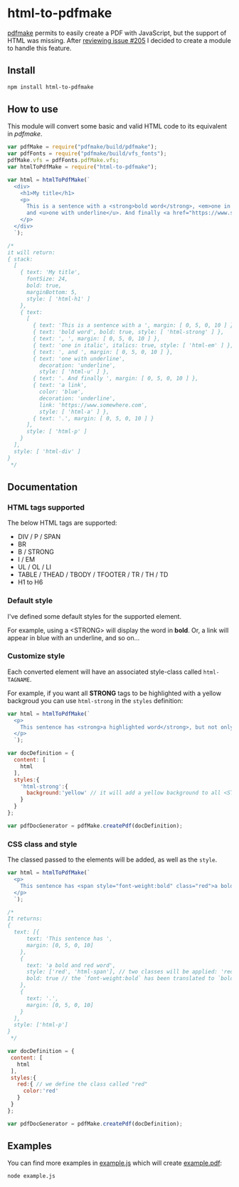 # html-to-pdfmake

[pdfmake](https://pdfmake.github.io/docs/) permits to easily create a PDF with JavaScript, but the support of HTML was missing. After [reviewing issue #205](https://github.com/bpampuch/pdfmake/issues/205) I decided to create a module to handle this feature.

## Install

```bash
npm install html-to-pdfmake
```

## How to use

This module will convert some basic and valid HTML code to its equivalent in *pdfmake*.

```javascript
var pdfMake = require("pdfmake/build/pdfmake");
var pdfFonts = require("pdfmake/build/vfs_fonts");
pdfMake.vfs = pdfFonts.pdfMake.vfs;
var htmlToPdfMake = require("html-to-pdfmake");

var html = htmlToPdfMake(`
  <div>
    <h1>My title</h1>
    <p>
      This is a sentence with a <strong>bold word</strong>, <em>one in italic</em>, 
      and <u>one with underline</u>. And finally <a href="https://www.somewhere.com">a link</a>.
    </p>
  </div>
  `);

/*
it will return:
{ stack:
  [
    { text: 'My title',
      fontSize: 24,
      bold: true,
      marginBottom: 5,
      style: [ 'html-h1' ]
    },
    { text:
      [
        { text: 'This is a sentence with a ', margin: [ 0, 5, 0, 10 ] },
        { text: 'bold word', bold: true, style: [ 'html-strong' ] },
        { text: ', ', margin: [ 0, 5, 0, 10 ] },
        { text: 'one in italic', italics: true, style: [ 'html-em' ] },
        { text: ', and ', margin: [ 0, 5, 0, 10 ] },
        { text: 'one with underline',
          decoration: 'underline',
          style: [ 'html-u' ] },
        { text: '. And finally ', margin: [ 0, 5, 0, 10 ] },
        { text: 'a link',
          color: 'blue',
          decoration: 'underline',
          link: 'https://www.somewhere.com',
          style: [ 'html-a' ] },
        { text: '.', margin: [ 0, 5, 0, 10 ] }
      ],
      style: [ 'html-p' ]
    }
  ],
  style: [ 'html-div' ]
}
 */
```

## Documentation

### HTML tags supported

The below HTML tags are supported:
  - DIV / P / SPAN
  - BR
  - B / STRONG
  - I / EM
  - UL / OL / LI
  - TABLE / THEAD / TBODY / TFOOTER / TR / TH / TD
  - H1 to H6

### Default style

I've defined some default styles for the supported element.

For example, using a &lt;STRONG&gt; will display the word in **bold**. Or, a link will appear in blue with an underline, and so on...

### Customize style

Each converted element will have an associated style-class called `html-TAGNAME`.

For example, if you want all **STRONG** tags to be highlighted with a yellow backgroud you can use `html-strong` in the `styles` definition:

```javascript
var html = htmlToPdfMake(`
  <p>
    This sentence has <strong>a highlighted word</strong>, but not only.
  </p>
  `);

var docDefinition = {
  content: [
    html
  ],
  styles:{
    'html-strong':{
      background:'yellow' // it will add a yellow background to all <STRONG> elements
    }
  }
};

var pdfDocGenerator = pdfMake.createPdf(docDefinition);
```

### CSS class and style

The classed passed to the elements will be added, as well as the `style`.

```javascript
var html = htmlToPdfMake(`
  <p>
    This sentence has <span style="font-weight:bold" class="red">a bold and red word</span>.
  </p>
  `);

/*
It returns:
{
  text: [{
      text: 'This sentence has ',
      margin: [0, 5, 0, 10]
    },
    {
      text: 'a bold and red word',
      style: ['red', 'html-span'], // two classes will be applied: 'red' and 'html-span'
      bold: true // the `font-weight:bold` has been translated to `bold:true`
    },
    {
      text: '.',
      margin: [0, 5, 0, 10]
    }
  ],
  style: ['html-p']
}
 */

var docDefinition = {
 content: [
   html
 ],
 styles:{
   red:{ // we define the class called "red"
     color:'red'
   }
 }
};

var pdfDocGenerator = pdfMake.createPdf(docDefinition);
```

## Examples

You can find more examples in [example.js](example.js) which will create [example.pdf](example.pdf):

```bash
node example.js
```

